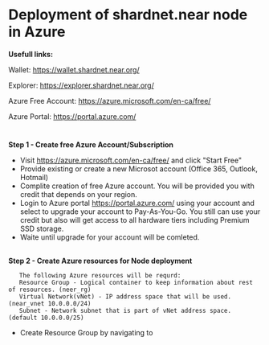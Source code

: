 #  Deployment of shardnet.near node in Azure

**Usefull links:**

Wallet: https://wallet.shardnet.near.org/

Explorer: https://explorer.shardnet.near.org/

Azure Free Account: https://azure.microsoft.com/en-ca/free/

Azure Portal: https://portal.azure.com/

#
**Step 1 -  Create free Azure Account/Subscription**
  * Visit https://azure.microsoft.com/en-ca/free/ and click "Start Free"
  * Provide existing or create a new Microsot account (Office 365, Outlook, Hotmail)
  * Complite creation of free Azure account. You will be provided you with credit that depends on your region.
  * Login to Azure portal https://portal.azure.com/ using your account and select to upgrade your account to Pay-As-You-Go. 
    You still can use your credit but also will get access to all hardware tiers including Premium SSD storage.
  * Waite until upgrade for your account will be comleted.
##
**Step 2 -  Create Azure resources for Node deployment**

       The following Azure resources will be requrd: 
       Resource Group - Logical container to keep information about rest of resources. (neer_rg)
       Virtual Network(vNet) - IP address space that will be used. (near_vnet 10.0.0.0/24) 
       Subnet - Network subnet that is part of vNet address space. (default 10.0.0.0/25)
       
  * Create Resource Group by navigating to  
       
